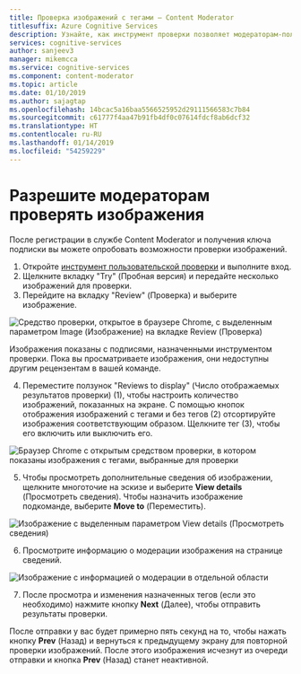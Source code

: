 ```yaml
---
title: Проверка изображений с тегами — Content Moderator
titlesuffix: Azure Cognitive Services
description: Узнайте, как инструмент проверки позволяет модераторам-пользователям проверять изображения на веб-портале.
services: cognitive-services
author: sanjeev3
manager: mikemcca
ms.service: cognitive-services
ms.component: content-moderator
ms.topic: article
ms.date: 01/10/2019
ms.author: sajagtap
ms.openlocfilehash: 14bcac5a16baa5566525952d29111566583c7b84
ms.sourcegitcommit: c61777f4aa47b91fb4df0c07614fdcf8ab6dcf32
ms.translationtype: HT
ms.contentlocale: ru-RU
ms.lasthandoff: 01/14/2019
ms.locfileid: "54259229"
---
```

# <a name="let-human-reviewers-review-images"></a>Разрешите модераторам проверять изображения

После регистрации в службе Content Moderator и получения ключа подписки вы можете опробовать возможности проверки изображений.

1.  Откройте [инструмент пользовательской проверки](https://contentmoderator.cognitive.microsoft.com/) и выполните вход. 
2.  Щелкните вкладку "Try" (Пробная версия) и передайте несколько изображений для проверки.
3.  Перейдите на вкладку "Review" (Проверка) и выберите изображение.

  ![Средство проверки, открытое в браузере Chrome, с выделенным параметром Image (Изображение) на вкладке Review (Проверка)](images/review-images-1.png)

  Изображения показаны с подписями, назначенными инструментом проверки. Пока вы просматриваете изображения, они недоступны другим рецензентам в вашей команде.

4.  Переместите ползунок "Reviews to display" (Число отображаемых результатов проверки) (1), чтобы настроить количество изображений, показанных на экране. С помощью кнопок отображения изображений с тегами и без тегов (2) отсортируйте изображения соответствующим образом. Щелкните тег (3), чтобы его включить или выключить его.

  ![Браузер Chrome с открытым средством проверки, в котором показаны изображения с тегами, выбранные для проверки](images/review-images-2.png)
 
5.  Чтобы просмотреть дополнительные сведения об изображении, щелкните многоточие на эскизе и выберите **View details** (Просмотреть сведения). Чтобы назначить изображение подкоманде, выберите **Move to** (Переместить).
 
  ![Изображение с выделенным параметром View details (Просмотреть сведения)](images/review-images-3.png)

6. Просмотрите информацию о модерации изображения на странице сведений.

  ![Изображение с информацией о модерации в отдельной области](images/review-images-4.png)
 
7.  После просмотра и изменения назначенных тегов (если это необходимо) нажмите кнопку **Next** (Далее), чтобы отправить результаты проверки.

После отправки у вас будет примерно пять секунд на то, чтобы нажать кнопку **Prev** (Назад) и вернуться к предыдущему экрану для повторной проверки изображений. После этого изображения исчезнут из очереди отправки и кнопка **Prev** (Назад) станет неактивной.
